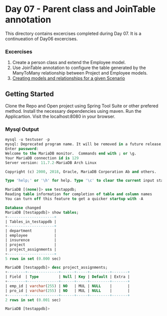# Day 07 - Parent class and JoinTable annotation

This directory contains excercises completed during Day 07. It is a continueation of Day06 excercises.

### Excercises
1. Create a person class and extend the Employee model.
2. Use JoinTable annotation to configure the table generated by the ManyToMany relationship between Project and Employee models.
3. [Creating models and relationships for a given Scenario](/Excercise/README.md)

## Getting Started
Clone the Repo and Open project using Spring Tool Suite or other prefered method.
Install the necessary dependencies using maven.
Run the Applicartion.
Visit the localhost:8080 in your browser.

### Mysql Output
```sql
mysql -u testuser -p                                                                                                                                                                    
mysql: Deprecated program name. It will be removed in a future release, use '/usr/bin/mariadb' instead
Enter password: 
Welcome to the MariaDB monitor.  Commands end with ; or \g.
Your MariaDB connection id is 129
Server version: 11.7.2-MariaDB Arch Linux

Copyright (c) 2000, 2018, Oracle, MariaDB Corporation Ab and others.

Type 'help;' or '\h' for help. Type '\c' to clear the current input statement.

MariaDB [(none)]> use testappdb;
Reading table information for completion of table and column names
You can turn off this feature to get a quicker startup with -A

Database changed
MariaDB [testappdb]> show tables;
+---------------------+
| Tables_in_testappdb |
+---------------------+
| department          |
| employee            |
| insurence           |
| project             |
| project_assignments |
+---------------------+
5 rows in set (0.000 sec)

MariaDB [testappdb]> desc project_assignments;
+--------+--------------+------+-----+---------+-------+
| Field  | Type         | Null | Key | Default | Extra |
+--------+--------------+------+-----+---------+-------+
| emp_id | varchar(255) | NO   | MUL | NULL    |       |
| pro_id | varchar(255) | NO   | MUL | NULL    |       |
+--------+--------------+------+-----+---------+-------+
2 rows in set (0.001 sec)

MariaDB [testappdb]> 
```
